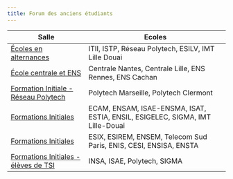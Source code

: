 ```yaml
---
title: Forum des anciens étudiants
---
```


<table class="pure-table pure-table-striped">
	<thead>
		<tr>
			<th>Salle</th>
			<th>Ecoles</th> 
		</tr>
	</thead>
	<tbody>
		<tr>
			<td>
				<a href="https://meet.jit.si/Forum_Branly_SG1">Écoles en alternances</a>
			</td>
			<td>
				ITII, ISTP, Réseau Polytech, ESILV, IMT Lille Douai
			</td>
		</tr>
		<tr>
			<td>
				<a href="https://meet.jit.si/Forum_Branly_SG2">École centrale et ENS</a>
			</td>
			<td>
				Centrale Nantes, Centrale Lille, ENS Rennes, ENS Cachan
			</td>
		</tr>
		<tr>
			<td>
				<a href="https://meet.jit.si/Forum_Branly_SG3">Formation Initiale - Réseau Polytech</a>
			</td>
			<td>
				Polytech Marseille, Polytech Clermont
			</td>
		</tr>
		<tr>
			<td>
				<a href="https://meet.jit.si/Forum_Branly_SG4">Formations Initiales</a>
			</td>
			<td>
				ECAM, ENSAM, ISAE-ENSMA, ISAT, ESTIA, ENSIL, ESIGELEC, SIGMA, IMT Lille-Douai
			</td>
		</tr>
		<tr>
			<td>
				<a href="https://meet.jit.si/Forum_Branly_SG5">Formations Initiales</a>
			</td>
			<td>
				ESIX, ESIREM, ENSEM, Telecom Sud Paris, ENIS, CESI, ENSISA, ENSTA 
			</td>
		</tr>
		<tr>
			<td>
				<a href="https://meet.jit.si/Forum_Branly_SG6">Formations Initiales - élèves de TSI</a>
			</td>
			<td>
				INSA, ISAE, Polytech, SIGMA	
			</td>
		</tr>
	</tbody>
</table>
